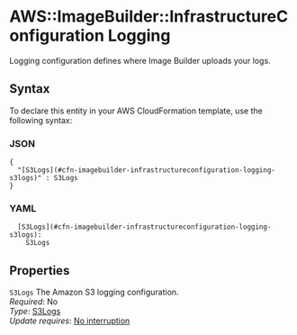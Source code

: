# AWS::ImageBuilder::InfrastructureConfiguration Logging<a name="aws-properties-imagebuilder-infrastructureconfiguration-logging"></a>

Logging configuration defines where Image Builder uploads your logs\.

## Syntax<a name="aws-properties-imagebuilder-infrastructureconfiguration-logging-syntax"></a>

To declare this entity in your AWS CloudFormation template, use the following syntax:

### JSON<a name="aws-properties-imagebuilder-infrastructureconfiguration-logging-syntax.json"></a>

```
{
  "[S3Logs](#cfn-imagebuilder-infrastructureconfiguration-logging-s3logs)" : S3Logs
}
```

### YAML<a name="aws-properties-imagebuilder-infrastructureconfiguration-logging-syntax.yaml"></a>

```
  [S3Logs](#cfn-imagebuilder-infrastructureconfiguration-logging-s3logs):
    S3Logs
```

## Properties<a name="aws-properties-imagebuilder-infrastructureconfiguration-logging-properties"></a>

`S3Logs` <a name="cfn-imagebuilder-infrastructureconfiguration-logging-s3logs"></a>
The Amazon S3 logging configuration\.  
_Required_: No  
_Type_: [S3Logs](aws-properties-imagebuilder-infrastructureconfiguration-s3logs.md)  
_Update requires_: [No interruption](https://docs.aws.amazon.com/AWSCloudFormation/latest/UserGuide/using-cfn-updating-stacks-update-behaviors.html#update-no-interrupt)
